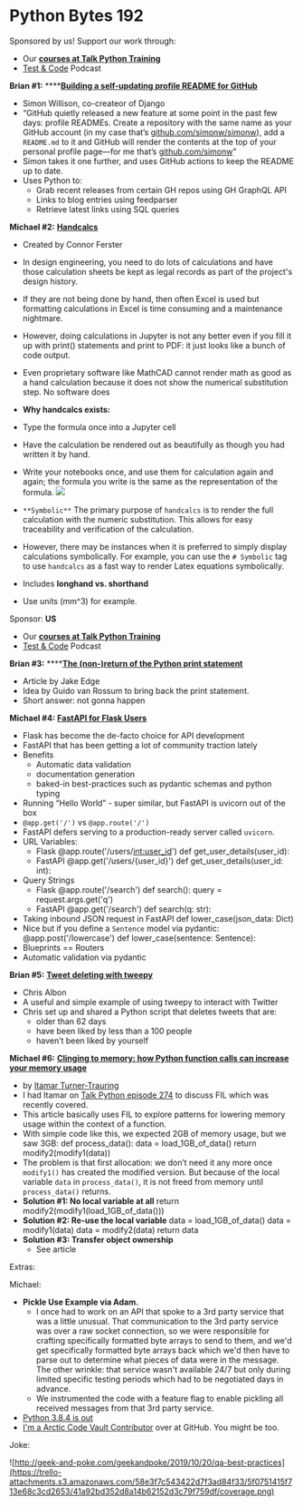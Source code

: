# Python Bytes 192
Sponsored by us! Support our work through:

- Our [**courses at Talk Python Training**](https://training.talkpython.fm/)
- [Test & Code](https://testandcode.com/) Podcast

**Brian #1:** ****[**Building a self-updating profile README for GitHub**](https://simonwillison.net/2020/Jul/10/self-updating-profile-readme/)

- Simon Willison, co-createor of Django
- “GitHub quietly released a new feature at some point in the past few days: profile READMEs. Create a repository with the same name as your GitHub account (in my case that’s [github.com/simonw/simonw](https://github.com/simonw/simonw)), add a `README.md` to it and GitHub will render the contents at the top of your personal profile page—for me that’s [github.com/simonw](https://github.com/simonw)”
- Simon takes it one further, and uses GitHub actions to keep the README up to date.
- Uses Python to:
    - Grab recent releases from certain GH repos using GH GraphQL API
    - Links to blog entries using feedparser
    - Retrieve latest links using SQL queries

**Michael #2:** [**Handcalcs**](https://github.com/connorferster/handcalcs)

- Created by Connor Ferster
- In design engineering, you need to do lots of calculations and have those calculation sheets be kept as legal records as part of the project's design history. 
- If they are not being done by hand, then often Excel is used but formatting calculations in Excel is time consuming and a maintenance nightmare. 
- However, doing calculations in Jupyter is not any better even if you fill it up with print() statements and print to PDF: it just looks like a bunch of code output.
-  Even proprietary software like MathCAD cannot render math as good as a hand calculation because it does not show the numerical substitution step. No software does 
- **Why handcalcs exists:** 
- Type the formula once into a Jupyter cell
- Have the calculation be rendered out as beautifully as though you had written it by hand. 
- Write your notebooks once, and use them for calculation again and again; the formula you write is the same as the representation of the formula.
![](https://raw.githubusercontent.com/connorferster/handcalcs/master/docs/images/basic_demo.gif)

- `**Symbolic**` The primary purpose of `handcalcs` is to render the full calculation with the numeric substitution. This allows for easy traceability and verification of the calculation.
- However, there may be instances when it is preferred to simply display calculations symbolically. For example, you can use the `# Symbolic` tag to use `handcalcs` as a fast way to render Latex equations symbolically.
- Includes **longhand vs. shorthand**
- Use units (mm^3) for example.

Sponsor: **US**

- Our [**courses at Talk Python Training**](https://training.talkpython.fm/)
- [Test & Code](https://testandcode.com/) Podcast

**Brian #3:** ****[**The (non-)return of the Python print statement**](https://lwn.net/Articles/823292/)

- Article by Jake Edge
- Idea by Guido van Rossum to bring back the print statement.
- Short answer: not gonna happen


**Michael #4:** [**FastAPI for Flask Users**](https://amitness.com/2020/06/fastapi-vs-flask/)

- Flask has become the de-facto choice for API development
- FastAPI that has been getting a lot of community traction lately
- Benefits 
    - Automatic data validation
    - documentation generation
    - baked-in best-practices such as pydantic schemas and python typing
- Running “Hello World” - super similar, but FastAPI is uvicorn out of the box 
- `@app.get('/')` vs `@app.route('/')`
- FastAPI defers serving to a production-ready server called `uvicorn`.
- URL Variables: 
    - Flask
    @app.route('/users/<int:user_id>')
    def get_user_details(user_id):
    - FastAPI
    @app.get('/users/{user_id}')
    def get_user_details(user_id: int):
- Query Strings
    - Flask
    @app.route('/search')
    def search():
        query = request.args.get('q')
    - FastAPI
    @app.get('/search')
    def search(q: str): 
- Taking inbound JSON request in FastAPI
    def lower_case(json_data: Dict)
- Nice but if you define a `Sentence` model via pydantic:
    @app.post('/lowercase')
    def lower_case(sentence: Sentence):
- Blueprints == Routers
- Automatic validation via pydantic

**Brian #5:** [**Tweet deleting with tweepy**](https://gist.github.com/chrisalbon/b9bd4a6309c9f5f5eeab41377f27a670)

- Chris Albon
- A useful and simple example of using tweepy to interact with Twitter
- Chris set up and shared a Python script that deletes tweets that are:
    - older than 62 days
    - have been liked by less than a 100 people
    - haven’t been liked by yourself

**Michael #6:** [**Clinging to memory: how Python function calls can increase your memory usage**](https://pythonspeed.com/articles/function-calls-prevent-garbage-collection/)

- by [Itamar Turner-Trauring](mailto:itamar@pythonspeed.com)
- I had Itamar on [Talk Python episode 274](https://talkpython.fm/274) to discuss FIL which was recently covered.
- This article basically uses FIL to explore patterns for lowering memory usage within the context of a function.
- With simple code like this, we expected 2GB of memory usage, but we saw 3GB:
    def process_data():
        data = load_1GB_of_data()
        return modify2(modify1(data))
- The problem is that first allocation: we don’t need it any more once `modify1()` has created the modified version. But because of the local variable `data` in `process_data()`, it is not freed from memory until `process_data()` returns.
- **Solution #1: No local variable at all**
    return modify2(modify1(load_1GB_of_data()))
- **Solution #2: Re-use the local variable**
    data = load_1GB_of_data()
    data = modify1(data)
    data = modify2(data)
    return data
- **Solution #3: Transfer object ownership**
    - See article

Extras:

Michael: 

- **Pickle Use Example via  Adam.** 
    - I once had to work on an API that spoke to a 3rd party service that was a little unusual. That communication to the 3rd party service was over a raw socket connection, so we were responsible for crafting specifically formatted byte arrays to send to them, and we'd get specifically formatted byte arrays back which we'd then have to parse out to determine what pieces of data were in the message. The other wrinkle: that service wasn't available 24/7 but only during limited specific testing periods which had to be negotiated days in advance.
    - We instrumented the code with a feature flag to enable pickling all received messages from that 3rd party service.
- [Python 3.8.4 is out](https://www.python.org/downloads/release/python-384/)
- [I'm a Arctic Code Vault Contributor](https://github.com/mikeckennedy/) over at GitHub. You might be too.

Joke:

[](http://geek-and-poke.com/geekandpoke/2019/10/20/qa-best-practices)
![http://geek-and-poke.com/geekandpoke/2019/10/20/qa-best-practices](https://trello-attachments.s3.amazonaws.com/58e3f7c543422d7f3ad84f33/5f0751415f713e68c3cd2653/41a92bd352d8a14b62152d3c79f759df/coverage.png)




